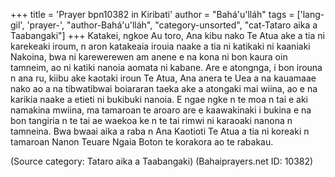 +++
title = 'Prayer bpn10382 in Kiribati'
author = "Bahá'u'lláh"
tags = ['lang-gil', 'prayer-', "author-Bahá'u'lláh", "category-unsorted", "cat-Tataro aika a Taabangaki"]
+++
Katakei, ngkoe Au toro, Ana kibu nako Te Atua ake a tia ni karekeaki iroum, n aron katakeaia irouia naake a tia ni katikaki ni kaaniaki Nakoina, bwa ni karewerewen am anene e na kona ni bon kaura oin tamneim, ao ni katiki nanoia aomata ni kabane.  Are e atongnga, i bon irouna n ana ru, kiibu ake kaotaki iroun Te Atua, Ana anera te Uea a na kauamaae nako ao a na tibwatibwai boiararan taeka ake a atongaki mai wiina, ao e na karikia naake a etieti ni bukibuki nanoia.  E ngae ngke n te moa n tai e aki namakina mwiina, ma tamaroan te aroaro are e kaawakinaki i bukina e na bon tangiria n te tai ae waekoa ke n te tai rimwi ni karaoaki nanona n tamneina. Bwa bwaai aika a raba n Ana Kaotioti Te Atua a tia ni koreaki n tamaroan Nanon Teuare Ngaia Boton te korakora ao te rabakau.

(Source category: Tataro aika a Taabangaki)
(Bahaiprayers.net ID: 10382)
